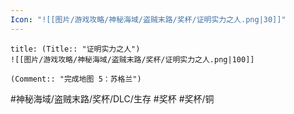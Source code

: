 ```yaml
---
Icon: "![[图片/游戏攻略/神秘海域/盗贼末路/奖杯/证明实力之人.png|30]]"
---
```

```ad-common-bronze-trophy
title: (Title:: "证明实力之人")
![[图片/游戏攻略/神秘海域/盗贼末路/奖杯/证明实力之人.png|100]]

(Comment:: "完成地图 5：苏格兰")
```

#神秘海域/盗贼末路/奖杯/DLC/生存 #奖杯 #奖杯/铜
